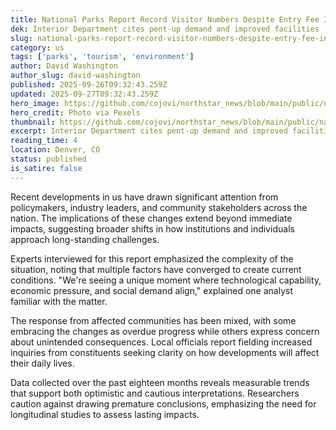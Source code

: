```yaml
---
title: National Parks Report Record Visitor Numbers Despite Entry Fee Increases
dek: Interior Department cites pent-up demand and improved facilities
slug: national-parks-report-record-visitor-numbers-despite-entry-fee-increases
category: us
tags: ['parks', 'tourism', 'environment']
author: David Washington
author_slug: david-washington
published: 2025-09-26T09:32:43.259Z
updated: 2025-09-27T09:32:43.259Z
hero_image: https://github.com/cojovi/northstar_news/blob/main/public/national-parks-report-record-visitor.png?raw=true
hero_credit: Photo via Pexels
thumbnail: https://github.com/cojovi/northstar_news/blob/main/public/national-parks-report-record-visitor.png?raw=true
excerpt: Interior Department cites pent-up demand and improved facilities
reading_time: 4
location: Denver, CO
status: published
is_satire: false
---
```


Recent developments in us have drawn significant attention from policymakers, industry leaders, and community stakeholders across the nation. The implications of these changes extend beyond immediate impacts, suggesting broader shifts in how institutions and individuals approach long-standing challenges.

Experts interviewed for this report emphasized the complexity of the situation, noting that multiple factors have converged to create current conditions. "We're seeing a unique moment where technological capability, economic pressure, and social demand align," explained one analyst familiar with the matter.

The response from affected communities has been mixed, with some embracing the changes as overdue progress while others express concern about unintended consequences. Local officials report fielding increased inquiries from constituents seeking clarity on how developments will affect their daily lives.

Data collected over the past eighteen months reveals measurable trends that support both optimistic and cautious interpretations. Researchers caution against drawing premature conclusions, emphasizing the need for longitudinal studies to assess lasting impacts.